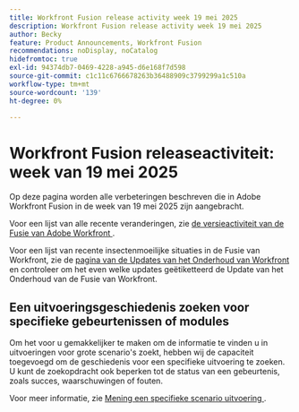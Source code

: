 ```yaml
---
title: Workfront Fusion release activity week 19 mei 2025
description: Workfront Fusion release activity week 19 mei 2025
author: Becky
feature: Product Announcements, Workfront Fusion
recommendations: noDisplay, noCatalog
hidefromtoc: true
exl-id: 94374db7-0469-4228-a945-d6e168f7d598
source-git-commit: c1c11c6766678263b36488909c3799299a1c510a
workflow-type: tm+mt
source-wordcount: '139'
ht-degree: 0%

---
```


# Workfront Fusion releaseactiviteit: week van 19 mei 2025

Op deze pagina worden alle verbeteringen beschreven die in Adobe Workfront Fusion in de week van 19 mei 2025 zijn aangebracht.

Voor een lijst van alle recente veranderingen, zie [ de versieactiviteit van de Fusie van Adobe Workfront ](/help/workfront-fusion/fusion-product-releases/fusion-release-activity.md).

Voor een lijst van recente insectenmoeilijke situaties in de Fusie van Workfront, zie de [ pagina van de Updates van het Onderhoud van Workfront ](https://experienceleague.adobe.com/nl/docs/workfront-known-issues/releases/current-updates) en controleer om het even welke updates geëtiketteerd de Update van het Onderhoud van de Fusie van Workfront.

## Een uitvoeringsgeschiedenis zoeken voor specifieke gebeurtenissen of modules

Om het voor u gemakkelijker te maken om de informatie te vinden u in uitvoeringen voor grote scenario&#39;s zoekt, hebben wij de capaciteit toegevoegd om de geschiedenis voor een specifieke uitvoering te zoeken. U kunt de zoekopdracht ook beperken tot de status van een gebeurtenis, zoals succes, waarschuwingen of fouten.

Voor meer informatie, zie [ Mening een specifieke scenario uitvoering ](/help/workfront-fusion/manage-scenarios/view-a-specific-scenario-execution.md).
